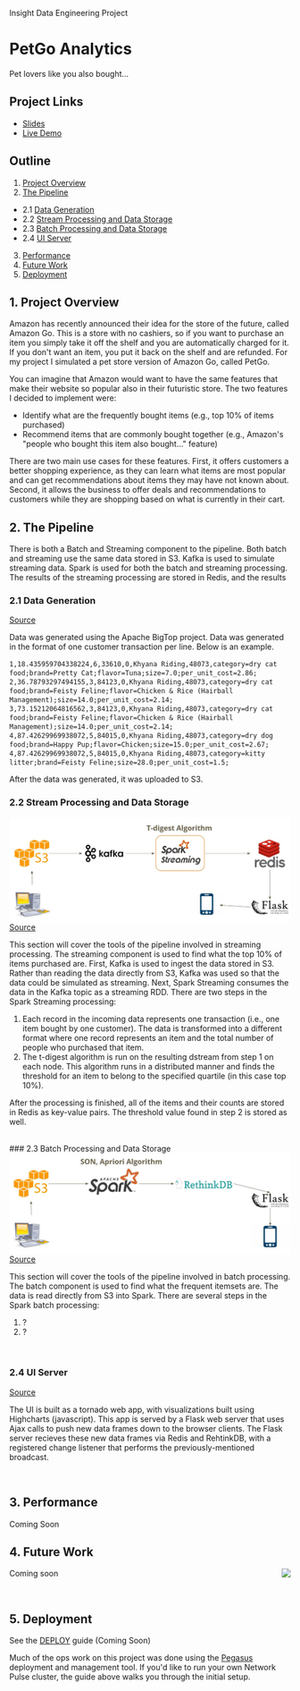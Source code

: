 Insight Data Engineering Project

# PetGo Analytics
Pet lovers like you also bought...

## Project Links

 * [Slides][slides]
 * [Live Demo][demo]

## Outline

1. [Project Overview](README.md#1-introduction)
2. [The Pipeline](README.md#2-the-pipeline)
 * 2.1 [Data Generation](README.md#21-data-generation)
 * 2.2 [Stream Processing and Data Storage](README.md#22-stream-processing-and-data-storage)
 * 2.3 [Batch Processing and Data Storage](README.md#23-batch-processing-and-data-storage)
 * 2.4 [UI Server](README.md#24-ui-server)
3. [Performance](README.md#3-performance)
4. [Future Work](README.md#4-future-work)
5. [Deployment](README.md#5-deployment)



## 1. Project Overview

Amazon has recently announced their idea for the store of the future, called Amazon Go. This is a store with no cashiers, so if you want to purchase an item you simply take it off the shelf and you are automatically charged for it. If you don't want an item, you put it back on the shelf and are refunded. For my project I simulated a pet store version of Amazon Go, called PetGo.

You can imagine that Amazon would want to have the same features that make their website so popular also in their futuristic store. The two features I decided to implement were:

 * Identify what are the frequently bought items (e.g., top 10% of items purchased)
 * Recommend items that are commonly bought together (e.g., Amazon's "people who bought this item also bought..." feature)

There are two main use cases for these features. First, it offers customers a better shopping experience, as they can learn what items are most popular and can get recommendations about items they may have not known about. Second, it allows the business to offer deals and recommendations to customers while they are shopping based on what is currently in their cart.



## 2. The Pipeline

There is both a Batch and Streaming component to the pipeline. Both batch and streaming use the same data stored in S3. Kafka is used to simulate streaming data. Spark is used for both the batch and streaming processing. The results of the streaming processing are stored in Redis, and the results 

### 2.1 Data Generation

[Source](DataGeneration)

Data was generated using the Apache BigTop project. Data was generated in the format of one customer transaction per line. Below is an example. 

~~~
1,18.435959704338224,6,33610,0,Khyana Riding,48073,category=dry cat food;brand=Pretty Cat;flavor=Tuna;size=7.0;per_unit_cost=2.86;
2,36.78793297494155,3,84123,0,Khyana Riding,48073,category=dry cat food;brand=Feisty Feline;flavor=Chicken & Rice (Hairball Management);size=14.0;per_unit_cost=2.14;
3,73.15212064816562,3,84123,0,Khyana Riding,48073,category=dry cat food;brand=Feisty Feline;flavor=Chicken & Rice (Hairball Management);size=14.0;per_unit_cost=2.14;
4,87.42629969938072,5,84015,0,Khyana Riding,48073,category=dry dog food;brand=Happy Pup;flavor=Chicken;size=15.0;per_unit_cost=2.67;
4,87.42629969938072,5,84015,0,Khyana Riding,48073,category=kitty litter;brand=Feisty Feline;size=28.0;per_unit_cost=1.5;
~~~

After the data was generated, it was uploaded to S3.

### 2.2 Stream Processing and Data Storage

<img align="left" src="pics/stream_pipeline.JPG" />

[Source](Spark/Batch)

This section will cover the tools of the pipeline involved in streaming processing. The streaming component is used to find what the top 10% of items purchased are. First, Kafka is used to ingest the data stored in S3. Rather than reading the data directly from S3, Kafka was used so that the data could be simulated as streaming. Next, Spark Streaming consumes the data in the Kafka topic as a streaming RDD. There are two steps in the Spark Streaming processing:

1. Each record in the incoming data represents one transaction (i.e., one item bought by one customer). The data is transformed into a different format where one record represents an item and the total number of people who purchased that item.
2. The t-digest algorithm is run on the resulting dstream from step 1 on each node. This algorithm runs in a distributed manner and finds the threshold for an item to belong to the specified quartile (in this case top 10%).

After the processing is finished, all of the items and their counts are stored in Redis as key-value pairs. The threshold value found in step 2 is stored as well.


<br clear="all" />
### 2.3 Batch Processing and Data Storage

<img align="right" src="pics/batch_pipeline.JPG" />

[Source](Spark/Batch)

This section will cover the tools of the pipeline involved in batch processing. The batch component is used to find what the frequent itemsets are. The data is read directly from S3 into Spark. There are several steps in the Spark batch processing:

1. ?
2. ?


<br clear="all" />

### 2.4 UI Server

[Source](Flask)

The UI is built as a tornado web app, with
visualizations built using Highcharts (javascript). This app is served by a Flask web server that uses
Ajax calls to push new data
frames down to the browser clients. The Flask server recieves these
new data frames via Redis and RehtinkDB, with a
registered change listener that performs the previously-mentioned
broadcast. 


<br clear="all" />

## 3. Performance

Coming Soon



## 4. Future Work

<img align="right" src="res/minCut.jpg" />

Coming soon


<br clear="all" />

## 5. Deployment

See the [DEPLOY][deploy] guide (Coming Soon)

Much of the ops work on this project was done using the
[Pegasus][pegasus] deployment and management tool. If you'd like to
run your own Network Pulse cluster, the guide above walks you through
the initial setup.



[demo]: http://www.petgoanalytics.us/
[slides]: http://goo.gl/FTW14K
[InsightDE]: http://insightdataengineering.com/
[pegasus]: https://github.com/insightdatascience/pegasus
[deploy]: DEPLOY.md
